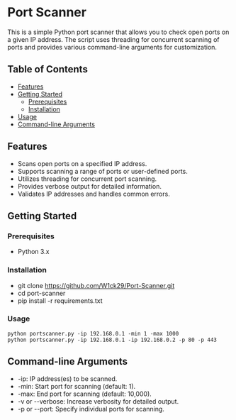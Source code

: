 # Port Scanner

This is a simple Python port scanner that allows you to check open ports on a given IP address. The script uses threading for concurrent scanning of ports and provides various command-line arguments for customization.

## Table of Contents

- [Features](#features)
- [Getting Started](#getting-started)
  - [Prerequisites](#prerequisites)
  - [Installation](#installation)
- [Usage](#usage)
- [Command-line Arguments](#command-line-arguments)

## Features

- Scans open ports on a specified IP address.
- Supports scanning a range of ports or user-defined ports.
- Utilizes threading for concurrent port scanning.
- Provides verbose output for detailed information.
- Validates IP addresses and handles common errors.

## Getting Started

### Prerequisites

- Python 3.x

### Installation

- git clone https://github.com/W1ck29/Port-Scanner.git
- cd port-scanner
- pip install -r requirements.txt


### Usage
    python portscanner.py -ip 192.168.0.1 -min 1 -max 1000
    python portscanner.py -ip 192.168.0.1 -ip 192.168.0.2 -p 80 -p 443

## Command-line Arguments
- -ip: IP address(es) to be scanned.
- -min: Start port for scanning (default: 1).
- -max: End port for scanning (default: 10,000).
- -v or --verbose: Increase verbosity for detailed output.
- -p or --port: Specify individual ports for scanning.